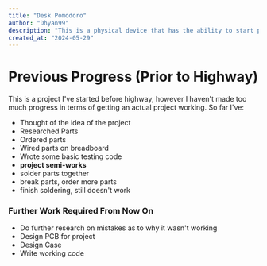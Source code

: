 ```yaml
---
title: "Desk Pomodoro"
author: "Dhyan99"
description: "This is a physical device that has the ability to start pomodoro timers, linked to the toggl track api. It's a great way to work productively without being distracted by your computer. Pressing a physical button is also more satisfying than clicking on a screen."
created_at: "2024-05-29"
---
```

# Previous Progress (Prior to Highway)
This is a project I've started before highway, however I haven't made too much progress in terms of getting an actual project working. So far I've:
- Thought of the idea of the project
- Researched Parts
- Ordered parts
- Wired parts on breadboard
- Wrote some basic testing code
- **project semi-works**
- solder parts together
- break parts, order more parts
- finish soldering, still doesn't work

### Further Work Required From Now On
- Do further research on mistakes as to why it wasn't working
- Design PCB for project
- Design Case
- Write working code
